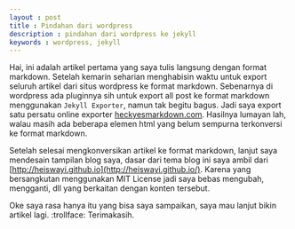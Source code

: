 ```yaml
---
layout : post
title : Pindahan dari wordpress
description : pindahan dari wordpress ke jekyll
keywords : wordpress, jekyll
---
```


Hai, ini adalah artikel pertama yang saya tulis langsung dengan format markdown. Setelah kemarin seharian menghabisin waktu untuk export seluruh artikel dari situs wordpress ke format markdown. Sebenarnya di wordpress ada pluginnya sih untuk export all post ke format markdown menggunakan `Jekyll Exporter`, namun tak begitu bagus. Jadi saya export satu persatu online exporter [heckyesmarkdown.com](http://heckyesmarkdown.com). Hasilnya lumayan lah, walau masih ada beberapa elemen html yang belum sempurna terkonversi ke format markdown.

Setelah selesai mengkonversikan artikel ke format markdown, lanjut saya mendesain tampilan blog saya, dasar dari tema blog ini saya ambil dari [http://heiswayi.github.io](http://heiswayi.github.io/). Karena yang bersangkutan menggunakan MIT License jadi saya bebas mengubah, mengganti, dll yang berkaitan dengan konten tersebut. 

Oke saya rasa hanya itu yang bisa saya sampaikan, saya mau lanjut bikin artikel lagi. :trollface:
Terimakasih.